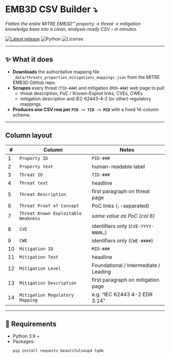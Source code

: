 # EMB3D CSV Builder :arrow_heading_down:

*Flatten the entire MITRE EMB3D™ property → threat → mitigation knowledge base into a clean, analysis-ready CSV – in minutes.*

[![Latest release](https://img.shields.io/github/v/release/Yeddo/EMB3D?logo=github)](https://github.com/Yeddo/EMB3D/releases)
![Python](https://img.shields.io/badge/Python-3.x-blue.svg) ![License](https://img.shields.io/badge/License-MIT-green.svg)

---

## ✨ What it does
* **Downloads** the authoritative mapping file  
  `_data/threats_properties_mitigations_mappings.json` from the MITRE EMB3D GitHub repo.
* **Scrapes** every threat (`TID-###`) and mitigation (`MID-###`) web page to pull  
  * threat description, PoC / Known-Exploit links, CVEs, CWEs  
  * mitigation description and IEC 62443-4-2 (or other) regulatory mappings
* **Produces one CSV row per `PID -> TID -> MID`** with a fixed 14-column schema.

---

## Column layout

| # | Column | Notes |
|---|--------|-------|
| 1 | `Property ID` | `PID-###` |
| 2 | `Property text` | human-readable label |
| 3 | `Threat ID` | `TID-###` |
| 4 | `Threat text` | headline |
| 5 | `Threat Description` | first paragraph on threat page |
| 6 | `Threat Proof of Concept` | PoC links (`;`-separated) |
| 7 | `Threat Known Exploitable Weakness` | *same value as PoC (col 6)* |
| 8 | `CVE` | identifiers only (`CVE-YYYY-NNNN…`) |
| 9 | `CWE` | identifiers only (`CWE-####`) |
|10 | `Mitigation ID` | `MID-###` |
|11 | `Mitigation Text` | headline |
|12 | `Mitigation Level` | Foundational / Intermediate / Leading |
|13 | `Mitigation Description` | first paragraph on mitigation page |
|14 | `Mitigation Regulatory Mapping` | e.g. “IEC 62443 4-2 EDR 3.14” |

---

## 🔧 Requirements

* Python 3.9 +  
* Packages:  
  ```bash
  pip install requests beautifulsoup4 tqdm
